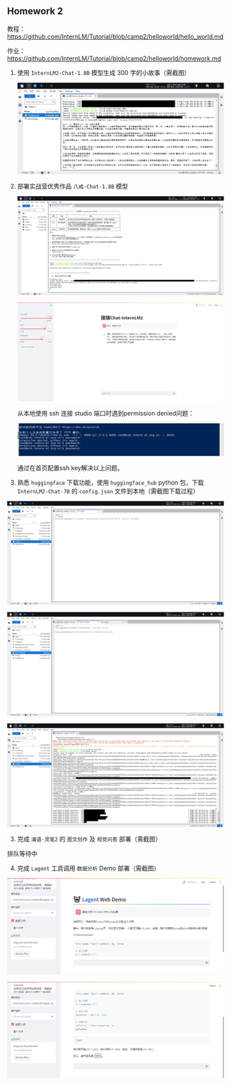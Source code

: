 ## Homework 2

教程： https://github.com/InternLM/Tutorial/blob/camp2/helloworld/hello_world.md

作业： https://github.com/InternLM/Tutorial/blob/camp2/helloworld/homework.md

1. 使用 `InternLM2-Chat-1.8B` 模型生成 300 字的小故事（需截图）

   ![](https://github.com/libingixn/hw4InternLM/blob/main/hw2/images/img1.png)

2. 部署实战营优秀作品 `八戒-Chat-1.8B` 模型

   ![](https://github.com/libingixn/hw4InternLM/blob/main/hw2/images/bajie.png)

   ![](https://github.com/libingixn/hw4InternLM/blob/main/hw2/images/%E7%8C%AA%E7%8C%AAchat.png)

   从本地使用 ssh 连接 studio 端口时遇到permission denied问题：

   ![](https://github.com/libingixn/hw4InternLM/blob/main/hw2/images/perssion%20denied.png)

   通过在首页配置ssh key解决以上问题。

3. 熟悉 `huggingface` 下载功能，使用 `huggingface_hub` python 包，下载 `InternLM2-Chat-7B` 的 `config.json` 文件到本地（需截图下载过程）

![](https://github.com/libingixn/hw4InternLM/blob/main/hw2/images/load.png)

![](https://github.com/libingixn/hw4InternLM/blob/main/hw2/images/load_config.png)

![](https://github.com/libingixn/hw4InternLM/blob/main/hw2/images/load2.png)

3. 完成 `浦语·灵笔2` 的 `图文创作` 及 `视觉问答` 部署（需截图）

排队等待中

4. 完成 `Lagent` 工具调用 `数据分析` Demo 部署（需截图）

![](https://github.com/libingixn/hw4InternLM/blob/main/hw2/images/Lagnet1.png)

![](https://github.com/libingixn/hw4InternLM/blob/main/hw2/images/Lagent2.png)
